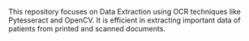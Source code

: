 This repository focuses on Data Extraction using OCR techniques like Pytesseract and OpenCV. It is efficient in extracting important data of patients from printed and scanned documents.